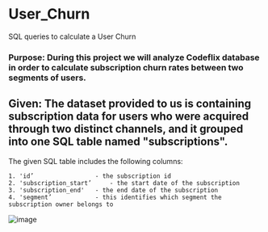 # User_Churn
SQL queries to calculate a User Churn

### Purpose: During this project we will analyze Codeflix database in order to calculate subscription churn rates between two segments of users.

## Given: The dataset provided to us is containing subscription data for users who were acquired through two distinct channels, and it grouped into one SQL table named "subscriptions".

The given SQL table includes the following columns:

	1. 'id’ 				- the subscription id
	2. 'subscription_start’ 	- the start date of the subscription
	3. 'subscription_end' 	- the end date of the subscription
	4. 'segment’ 			- this identifies which segment the subscription owner belongs to
![image](https://github.com/Chuvard/User_Churn/assets/40433732/e6fb7ef8-bc6e-4ca3-8863-a11555def21b)

